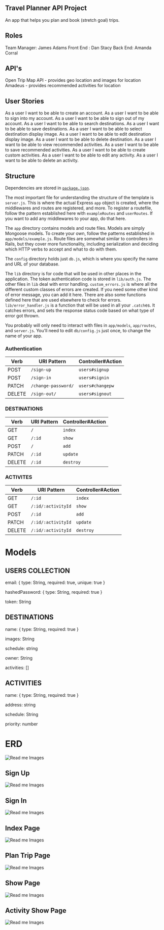 ## Travel Planner API Project

An app that helps you plan and book (stretch goal) trips.

## Roles 
Team Manager: James Adams
Front End : Dan Stacy
Back End: Amanda Corral

## API's
Open Trip Map API - provides geo location and images for location
Amadeus - provides recommended activities for location

## User Stories

As a user I want to be able to create an account.
As a user I want to be able to sign into my account.
As a user I want to be able to sign out of my account.
As a user I want to be able to search destinations.
As a user I want to be able to save destinations.
As a user I want to be able to select destination display image.
As a user I want to be able to edit destination display image.
As a user I want to be able to delete destination.
As a user I want to be able to view recommended activities.
As a user I want to be able to save recommended activities.
As a user I want to be able to create custom activities.
As a user I want to be able to edit any activity.
As a user I want to be able to delete an activity.

## Structure

Dependencies are stored in [`package.json`](package.json).

The most important file for understanding the structure of the template is
`server.js`. This is where the actual Express `app` object is created, where
the middlewares and routes are registered, and more. To register a routefile,
follow the pattern established here with `exampleRoutes` and `userRoutes`. If
you want to add any middlewares to your app, do that here.

The `app` directory contains models and route files. Models are simply Mongoose
models. To create your own, follow the patterns established in
`app/models/example.js`. Route files are somewhat similar to controllers in
Rails, but they cover more functionality, including serialization and deciding
which HTTP verbs to accept and what to do with them.

The `config` directory holds just `db.js`, which is where you specify the name
and URL of your database.

The `lib` directory is for code that will be used in other places in the
application. The token authentication code is stored in `lib/auth.js`. The
other files in `lib` deal with error handling. `custom_errors.js` is where all
the different custom classes of errors are created. If you need some other kind
of error message, you can add it here. There are also some functions defined
here that are used elsewhere to check for errors. `lib/error_handler.js` is a
function that will be used in all your `.catch`es. It catches errors, and sets
the response status code based on what type of error got thrown.

You probably will only need to interact with files in `app/models`,
`app/routes`, and `server.js`. You'll need to edit `db/config.js` just once,
to change the name of your app.

### Authentication

| Verb   | URI Pattern         | Controller#Action |
|--------|---------------------|-------------------|
| POST   | `/sign-up`          | `users#signup`    |
| POST   | `/sign-in`          | `users#signin`    |
| PATCH  | `/change-password/` | `users#changepw`  |
| DELETE | `/sign-out/`        | `users#signout`   |

### DESTINATIONS

| Verb  | URI Pattern         | Controller#Action |
|-------|---------------------|-------------------|
| GET   |        `/`          |     `index`       |
| GET   |      `/:id`         |     `show`        |
| POST  |       `/`           |     `add`         |
| PATCH |       `/:id`        |    `update`       |
| DELETE|       `/:id`           |      `destroy`    |

### ACTIVITES

| Verb  | URI Pattern            | Controller#Action |
|-------|------------------------|-------------------|
| GET   |       `/:id`           |     `index`       |
| GET   |    `/:id/:activityId`  |     `show`        |
| POST  |       `/:id`           |     `add`         |
| PATCH |    `/:id/:activityId`  |    `update`       |
| DELETE|    `/:id/:activityId`  |     `destroy`     |


# Models

## USERS COLLECTION

email: {
    type: String,
    required: true,
    unique: true
}

hashedPassword: {
    type: String, 
    required: true
}

token: String


## DESTINATIONS

name: {
    type: String,
    required: true
}

images: String

schedule: string

owner: String

activities: []

## ACTIVITIES 

name: {
    type: String,
    required: true
}

address: string

schedule: String

priority: number

# ERD 

![Read me Images](erd.png)

## Sign Up
![Read me Images](images/1.png)

## Sign In
![Read me Images](images/2.png)

## Index Page
![Read me Images](images/3.png)

## Plan Trip Page
![Read me Images](images/4.png)

## Show Page
![Read me Images](images/5.png)

## Activity Show Page
![Read me Images](images/6.png)